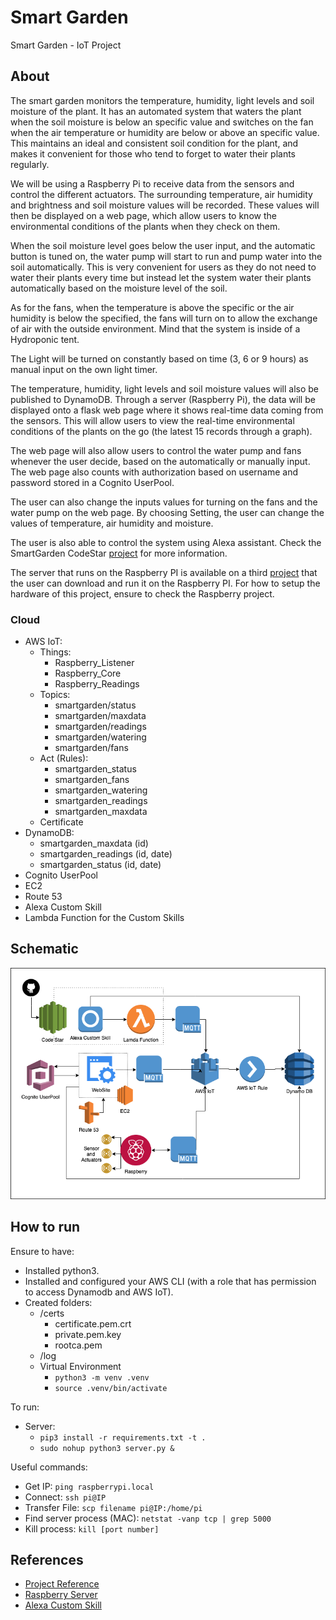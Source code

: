 # Smart Garden
Smart Garden - IoT Project

## About
The smart garden monitors the temperature, humidity, light levels and soil moisture of the plant. It has an automated system that waters the plant when the soil moisture is below an specific value and switches on the fan when the air temperature or humidity are below or above an specific value. This maintains an ideal and consistent soil condition for the plant, and makes it convenient for those who tend to forget to water their plants regularly.

We will be using a Raspberry Pi to receive data from the sensors and control the different actuators. The surrounding temperature, air humidity and brightness and soil moisture values will be recorded. These values will then be displayed on a web page, which allow users to know the environmental conditions of the plants when they check on them.

When the soil moisture level goes below the user input, and the automatic button is tuned on, the water pump will start to run and pump water into the soil automatically. This is very convenient for users as they do not need to water their plants every time but instead let the system water their plants automatically based on the moisture level of the soil.

As for the fans, when the temperature is above the specific or the air humidity is below the specified, the fans will turn on to allow the exchange of air with the outside environment. Mind that the system is inside of a Hydroponic tent.

The Light will be turned on constantly based on time (3, 6 or 9 hours) as manual input on the own light timer.

The temperature, humidity, light levels and soil moisture values will also be published to DynamoDB. Through a server (Raspberry Pi), the data will be displayed onto a flask web page where it shows real-time data coming from the sensors. This will allow users to view the real-time environmental conditions of the plants on the go (the latest 15 records through a graph).

The web page will also allow users to control the water pump and fans whenever the user decide, based on the automatically or manually input. The web page also counts with authorization based on username and password stored in a Cognito UserPool.

The user can also change the inputs values for turning on the fans and the water pump on the web page. By choosing Setting, the user can change the values of temperature, air humidity and moisture.

The user is also able to control the system using Alexa assistant. Check the SmartGarden CodeStar [project](https://github.com/wenzaca/SmartGardenAlexa) for more information.

The server that runs on the Raspberry PI is available on a third [project](https://github.com/wenzaca/SmartGardenRaspberry) that the user can download and run it on the Raspberry PI. For how to setup the hardware of this project, ensure to check the Raspberry project.

### Cloud
- AWS IoT:
    - Things:
        - Raspberry_Listener
        - Raspberry_Core
        - Raspberry_Readings
    - Topics:
        - smartgarden/status
        - smartgarden/maxdata
        - smartgarden/readings
        - smartgarden/watering
        - smartgarden/fans
    - Act (Rules):
        - smartgarden_status
        - smartgarden_fans
        - smartgarden_watering
        - smartgarden_readings
        - smartgarden_maxdata
    - Certificate
- DynamoDB:
    - smartgarden_maxdata (id)
    - smartgarden_readings (id, date)
    - smartgarden_status (id, date)
- Cognito UserPool
- EC2
- Route 53
- Alexa Custom Skill
- Lambda Function for the Custom Skills

## Schematic

![Cloud Schematic](./flaskapp/static/img/aws.png)

## How to run
Ensure to have:
- Installed python3.
- Installed and configured your AWS CLI (with a role that has permission to access Dynamodb and AWS IoT).
- Created folders:
    - /certs
        - certificate.pem.crt
        - private.pem.key
        - rootca.pem
    - /log
    - Virtual Environment
        - ```python3 -m venv .venv```
        - ```source .venv/bin/activate```

To run:
- Server:
    - ```pip3 install -r requirements.txt -t .```
    - ```sudo nohup python3 server.py &```
    
Useful commands:
- Get IP: ```ping raspberrypi.local```
- Connect: ```ssh pi@IP```
- Transfer File: ```scp filename pi@IP:/home/pi```
- Find server process (MAC): ```netstat -vanp tcp | grep 5000```
- Kill process: ```kill [port number]```

## References
- [Project Reference](https://www.hackster.io/mokxf16/smart-garden-raspberry-pi-arduino-65c7b7)
- [Raspberry Server](https://github.com/wenzaca/SmartGardenRaspberry)
- [Alexa Custom Skill](https://github.com/wenzaca/SmartGardenAlexa)